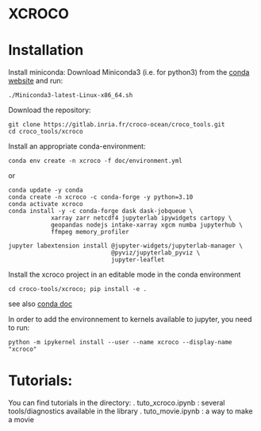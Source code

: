 XCROCO
====== 




Installation
=============

Install miniconda:
Download Miniconda3 (i.e. for python3) from the [conda website](https://conda.io/miniconda.html) and run:
```
./Miniconda3-latest-Linux-x86_64.sh
```

Download the repository:
```
git clone https://gitlab.inria.fr/croco-ocean/croco_tools.git
cd croco_tools/xcroco
```

Install an appropriate conda-environment:
```
conda env create -n xcroco -f doc/environment.yml
```
or
```
conda update -y conda
conda create -n xcroco -c conda-forge -y python=3.10 
conda activate xcroco
conda install -y -c conda-forge dask dask-jobqueue \
            xarray zarr netcdf4 jupyterlab ipywidgets cartopy \
            geopandas nodejs intake-xarray xgcm numba jupyterhub \
            ffmpeg memory_profiler

jupyter labextension install @jupyter-widgets/jupyterlab-manager \
                             @pyviz/jupyterlab_pyviz \
                             jupyter-leaflet
```
Install the xcroco project in an editable mode in the conda environment
```
cd croco-tools/xcroco; pip install -e .
```
see also [conda doc](doc/conda.md)

In order to add the environnement to kernels available to jupyter, you need to run:
```
python -m ipykernel install --user --name xcroco --display-name "xcroco"
```


Tutorials:
=========
You can find tutorials in the directory:
. tuto_xcroco.ipynb : several tools/diagnostics available in the library
. tuto_movie.ipynb : a way to make a movie